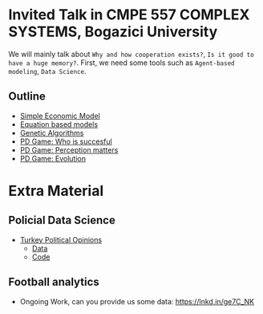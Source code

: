 # Invited Talk in CMPE 557 COMPLEX SYSTEMS, Bogazici University
We will mainly talk about `Why and how cooperation exists?`, `Is it good to have a huge memory?`. First, we need some tools such as `Agent-based modeling`, `Data Science`. 

## Outline
 - [Simple Economic Model](https://nbviewer.jupyter.org/github/uzay00/KaVe-Egitim/blob/master/KarmasikSistemler/Boun%20cmpe557%20Semınar/Lecture%200%20-%20Simple%20Economic%20Model.ipynb)
 - [Equation based models](https://nbviewer.jupyter.org/github/uzay00/KaVe-Egitim/blob/master/KarmasikSistemler/Boun%20cmpe557%20Semınar/Lecture%201-%20Introduction%20to%20Modeling%20with%20Python%20.ipynb)
 - [Genetic Algorithms](https://nbviewer.jupyter.org/github/uzay00/KaVe-Egitim/blob/master/KarmasikSistemler/Boun%20cmpe557%20Semınar/Lecture%202%20-%20Genetic%20Algorithm%20Shortest%20Path%20Clean%20Code%20.ipynb)
 - [PD Game: Who is succesful](https://nbviewer.jupyter.org/github/uzay00/KaVe-Egitim/blob/master/KarmasikSistemler/Boun%20cmpe557%20Semınar/PD%20Game%20-%20Success.ipynb)
 - [PD Game: Perception matters](https://nbviewer.jupyter.org/github/uzay00/KaVe-Egitim/blob/master/KarmasikSistemler/Boun%20cmpe557%20Semınar/PD%20Game%20-%20Perception%20Basics.ipynb)
 - [PD Game: Evolution](https://nbviewer.jupyter.org/github/uzay00/KaVe-Egitim/blob/master/KarmasikSistemler/Boun%20cmpe557%20Semınar/PD%20Game%20-%20Evolution.ipynb)
 
# Extra Material 
## Policial Data Science
 - [Turkey Political Opinions](https://nbviewer.jupyter.org/github/uzay00/KaVe-Egitim/blob/master/KarmasikSistemler/Boun%20cmpe557%20Semınar/589_UzayCetin_YunusEmre.pdf)
   - [Data](https://toolbox.google.com/datasetsearch/search?query=political%20data%20science%20turkish&docid=aTawmeyTgj449VemAAAAAA%3D%3D)
   - [Code](https://www.kaggle.com/yemregundogmus/turkey-political-opinions)

## Football analytics
 - Ongoing Work, can you provide us some data: https://lnkd.in/ge7C_NK
